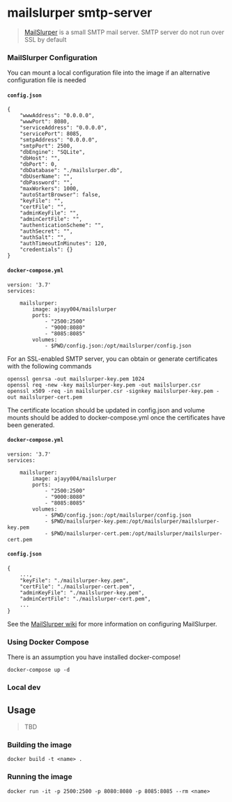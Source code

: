 # mailslurper smtp-server
> [MailSlurper](https://github.com/mailslurper/mailslurper) is a small SMTP mail server. SMTP server do not run over SSL by default

### MailSlurper Configuration
You can mount a local configuration file into the image if an alternative configuration file is needed
#### **`config.json`**
```
{
	"wwwAddress": "0.0.0.0",
	"wwwPort": 8080,
	"serviceAddress": "0.0.0.0",
	"servicePort": 8085,
	"smtpAddress": "0.0.0.0",
	"smtpPort": 2500,
	"dbEngine": "SQLite",
	"dbHost": "",
	"dbPort": 0,
	"dbDatabase": "./mailslurper.db",
	"dbUserName": "",
	"dbPassword": "",
	"maxWorkers": 1000,
	"autoStartBrowser": false,
	"keyFile": "",
	"certFile": "",
	"adminKeyFile": "",
	"adminCertFile": "",
	"authenticationScheme": "",
	"authSecret": "",
	"authSalt": "",
	"authTimeoutInMinutes": 120,
	"credentials": {}
}

```

#### **`docker-compose.yml`**
```
version: '3.7'
services:

    mailslurper:
        image: ajayy004/mailslurper
        ports:
            - "2500:2500"
            - "9000:8080"
            - "8085:8085"
        volumes:
            - $PWD/config.json:/opt/mailslurper/config.json
```
For an SSL-enabled SMTP server, you can obtain or generate certificates with the following commands
```
openssl genrsa -out mailslurper-key.pem 1024
openssl req -new -key mailslurper-key.pem -out mailslurper.csr
openssl x509 -req -in mailslurper.csr -signkey mailslurper-key.pem -out mailslurper-cert.pem
```
The certificate location should be updated in config.json and volume mounts should be added to docker-compose.yml once the certificates have been generated.

#### **`docker-compose.yml`**

```
version: '3.7'
services:

    mailslurper:
        image: ajayy004/mailslurper
        ports:
            - "2500:2500"
            - "9000:8080"
            - "8085:8085"
        volumes:
            - $PWD/config.json:/opt/mailslurper/config.json
            - $PWD/mailslurper-key.pem:/opt/mailslurper/mailslurper-key.pem
            - $PWD/mailslurper-cert.pem:/opt/mailslurper/mailslurper-cert.pem
```

#### **`config.json`**
```
{
	...,
	"keyFile": "./mailslurper-key.pem",
	"certFile": "./mailslurper-cert.pem",
	"adminKeyFile": "./mailslurper-key.pem",
	"adminCertFile": "./mailslurper-cert.pem",
    ...
}
```

See the [MailSlurper wiki](https://github.com/mailslurper/mailslurper/wiki) for more information on configuring MailSlurper.

### Using Docker Compose
There is an assumption you have installed docker-compose!

```
docker-compose up -d
```

### Local dev

## Usage
> TBD
### Building the image
```
docker build -t <name> .
```

### Running the image
```
docker run -it -p 2500:2500 -p 8080:8080 -p 8085:8085 --rm <name>
```
